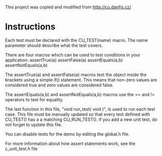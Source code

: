 This project was copied and modified from http://cu.danfis.cz/  
  
# Instructions
Each test must be declared with the CU_TEST(name) macro.  The name parameter
should describe what the test covers.
  
There are four macros which can be used to test conditions in your application:
  assertTrue(a)
  assertFalse(a)
  assertEquals(a,b)
  assertNotEquals(a,b)

The assertTrue(a) and assertFalse(a) macros test the object inside the brackets
using a simple if() statement.  This means that non-zero values are considered true
and zero values are considered false.

The assertEquals(a,b) and assertNotEquals(a,b) macros use the == and != operators
to test for equality.

The last function in this file, "void run_test( void )", is used to run each
test case.  This file must be manually updated so that every test defined with CU_TEST()
has a a matching CU_RUN_TEST().  If you add a new unit test, do not forget to update
this file.

You can disable tests for the demo by editing the global.h file.

For more information about how assert statements work, see the c_unit_test.h file